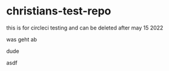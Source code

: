 # christians-test-repo
this is for circleci testing and can be deleted after may 15 2022


was geht ab


dude


asdf